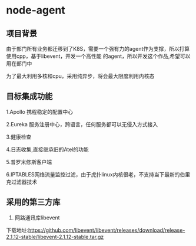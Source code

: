 # node-agent

## 项目背景

由于部门所有业务都迁移到了K8S，需要一个强有力的agent作为支撑，所以打算使用cpp，基于libevent，开发一个高性能
的agent，所以开发这个作品,希望可以用在部门中

为了最大利用多核和cpu，采用纯异步，将会最大限度利用内核态

## 目标集成功能

1.Apollo 携程稳定的配置中心

2.Eureka 服务注册中心，跨语言，任何服务都可以无侵入方式接入

3.健康检查

4.日志收集,直接继承旧的Atel的功能

5.普罗米修斯客户端

6.IPTABLES网络流量监控过滤，由于虎扑linux内核很老，不支持当下最新的伯里克过滤器技术

## 采用的第三方库

1. 网路通讯库libevent

下载地址:https://github.com/libevent/libevent/releases/download/release-2.1.12-stable/libevent-2.1.12-stable.tar.gz

